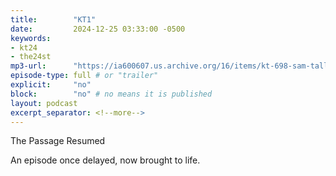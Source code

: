 ```yaml
---
title:        "KT1"
date:         2024-12-25 03:33:00 -0500
keywords:
- kt24
- the24st
mp3-url:      "https://ia600607.us.archive.org/16/items/kt-698-sam-tallent-ari-shaffir/KT%20%23698%20-%20SAM%20TALLENT%20%2B%20ARI%20SHAFFIR.mp3"
episode-type: full # or "trailer"
explicit:     "no"
block:        "no" # no means it is published
layout: podcast
excerpt_separator: <!--more-->
---
```

<!--more-->

The Passage Resumed

An episode once delayed, now brought to life.
